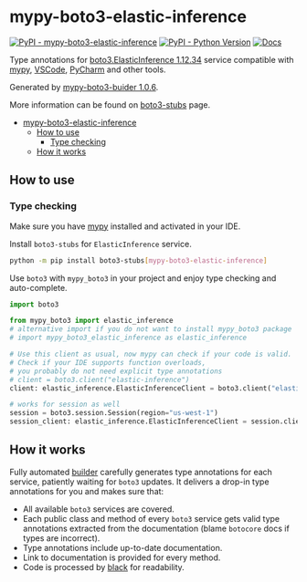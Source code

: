 # mypy-boto3-elastic-inference

[![PyPI - mypy-boto3-elastic-inference](https://img.shields.io/pypi/v/mypy-boto3-elastic-inference.svg?color=blue)](https://pypi.org/project/mypy-boto3-elastic-inference)
[![PyPI - Python Version](https://img.shields.io/pypi/pyversions/mypy-boto3-elastic-inference.svg?color=blue)](https://pypi.org/project/mypy-boto3-elastic-inference)
[![Docs](https://img.shields.io/readthedocs/mypy-boto3-builder.svg?color=blue)](https://mypy-boto3-builder.readthedocs.io/)

Type annotations for
[boto3.ElasticInference 1.12.34](https://boto3.amazonaws.com/v1/documentation/api/1.12.34/reference/services/elastic-inference.html#ElasticInference) service
compatible with [mypy](https://github.com/python/mypy), [VSCode](https://code.visualstudio.com/),
[PyCharm](https://www.jetbrains.com/pycharm/) and other tools.

Generated by [mypy-boto3-buider 1.0.6](https://github.com/vemel/mypy_boto3_builder).

More information can be found on [boto3-stubs](https://pypi.org/project/boto3-stubs/) page.

- [mypy-boto3-elastic-inference](#mypy-boto3-elastic-inference)
  - [How to use](#how-to-use)
    - [Type checking](#type-checking)
  - [How it works](#how-it-works)

## How to use

### Type checking

Make sure you have [mypy](https://github.com/python/mypy) installed and activated in your IDE.

Install `boto3-stubs` for `ElasticInference` service.

```bash
python -m pip install boto3-stubs[mypy-boto3-elastic-inference]
```

Use `boto3` with `mypy_boto3` in your project and enjoy type checking and auto-complete.

```python
import boto3

from mypy_boto3 import elastic_inference
# alternative import if you do not want to install mypy_boto3 package
# import mypy_boto3_elastic_inference as elastic_inference

# Use this client as usual, now mypy can check if your code is valid.
# Check if your IDE supports function overloads,
# you probably do not need explicit type annotations
# client = boto3.client("elastic-inference")
client: elastic_inference.ElasticInferenceClient = boto3.client("elastic-inference")

# works for session as well
session = boto3.session.Session(region="us-west-1")
session_client: elastic_inference.ElasticInferenceClient = session.client("elastic-inference")

```

## How it works

Fully automated [builder](https://github.com/vemel/mypy_boto3_builder) carefully generates
type annotations for each service, patiently waiting for `boto3` updates. It delivers
a drop-in type annotations for you and makes sure that:

- All available `boto3` services are covered.
- Each public class and method of every `boto3` service gets valid type annotations
  extracted from the documentation (blame `botocore` docs if types are incorrect).
- Type annotations include up-to-date documentation.
- Link to documentation is provided for every method.
- Code is processed by [black](https://github.com/psf/black) for readability.